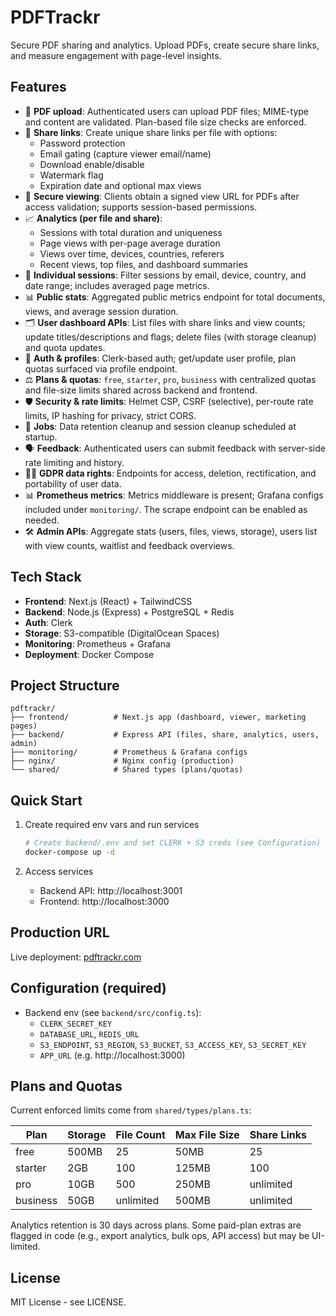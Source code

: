 # PDFTrackr

Secure PDF sharing and analytics. Upload PDFs, create secure share links, and measure engagement with page-level insights.

## Features

- 📄 **PDF upload**: Authenticated users can upload PDF files; MIME-type and content are validated. Plan-based file size checks are enforced.
- 🔗 **Share links**: Create unique share links per file with options:
  - Password protection
  - Email gating (capture viewer email/name)
  - Download enable/disable
  - Watermark flag
  - Expiration date and optional max views
- 👀 **Secure viewing**: Clients obtain a signed view URL for PDFs after access validation; supports session-based permissions.
- 📈 **Analytics (per file and share)**:
  - Sessions with total duration and uniqueness
  - Page views with per-page average duration
  - Views over time, devices, countries, referers
  - Recent views, top files, and dashboard summaries
- 🧭 **Individual sessions**: Filter sessions by email, device, country, and date range; includes averaged page metrics.
- 📊 **Public stats**: Aggregated public metrics endpoint for total documents, views, and average session duration.
- 🗂️ **User dashboard APIs**: List files with share links and view counts; update titles/descriptions and flags; delete files (with storage cleanup) and quota updates.
- 🔐 **Auth & profiles**: Clerk-based auth; get/update user profile, plan quotas surfaced via profile endpoint.
- ⚖️ **Plans & quotas**: `free`, `starter`, `pro`, `business` with centralized quotas and file-size limits shared across backend and frontend.
- 🛡️ **Security & rate limits**: Helmet CSP, CSRF (selective), per-route rate limits, IP hashing for privacy, strict CORS.
- 🧹 **Jobs**: Data retention cleanup and session cleanup scheduled at startup.
- 🗣️ **Feedback**: Authenticated users can submit feedback with server-side rate limiting and history.
- 🧑‍⚖️ **GDPR data rights**: Endpoints for access, deletion, rectification, and portability of user data.
- 📊 **Prometheus metrics**: Metrics middleware is present; Grafana configs included under `monitoring/`. The scrape endpoint can be enabled as needed.
- 🛠️ **Admin APIs**: Aggregate stats (users, files, views, storage), users list with view counts, waitlist and feedback overviews.

## Tech Stack

- **Frontend**: Next.js (React) + TailwindCSS
- **Backend**: Node.js (Express) + PostgreSQL + Redis
- **Auth**: Clerk
- **Storage**: S3-compatible (DigitalOcean Spaces)
- **Monitoring**: Prometheus + Grafana
- **Deployment**: Docker Compose

## Project Structure

```
pdftrackr/
├── frontend/          # Next.js app (dashboard, viewer, marketing pages)
├── backend/           # Express API (files, share, analytics, users, admin)
├── monitoring/        # Prometheus & Grafana configs
├── nginx/             # Nginx config (production)
└── shared/            # Shared types (plans/quotas)
```

## Quick Start

1. Create required env vars and run services
   ```bash
   # Create backend/.env and set CLERK + S3 creds (see Configuration)
   docker-compose up -d
   ```

2. Access services
   - Backend API: http://localhost:3001
   - Frontend: http://localhost:3000

## Production URL

Live deployment: [pdftrackr.com](https://pdftrackr.com/)

## Configuration (required)

- Backend env (see `backend/src/config.ts`):
  - `CLERK_SECRET_KEY`
  - `DATABASE_URL`, `REDIS_URL`
  - `S3_ENDPOINT`, `S3_REGION`, `S3_BUCKET`, `S3_ACCESS_KEY`, `S3_SECRET_KEY`
  - `APP_URL` (e.g. http://localhost:3000)

## Plans and Quotas

Current enforced limits come from `shared/types/plans.ts`:

| Plan | Storage | File Count | Max File Size | Share Links |
|------|---------|------------|---------------|-------------|
| free | 500MB   | 25         | 50MB          | 25          |
| starter | 2GB  | 100        | 125MB         | 100         |
| pro | 10GB     | 500        | 250MB         | unlimited   |
| business | 50GB | unlimited  | 500MB         | unlimited   |

Analytics retention is 30 days across plans. Some paid-plan extras are flagged in code (e.g., export analytics, bulk ops, API access) but may be UI-limited.

## License

MIT License - see LICENSE.